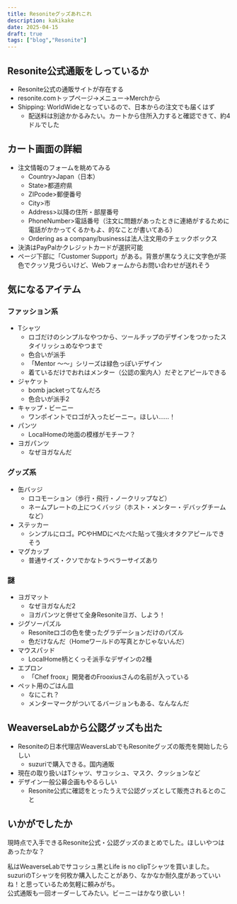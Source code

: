 ```yaml
---
title: Resoniteグッズあれこれ
description: kakikake
date: 2025-04-15
draft: true
tags: ["blog","Resonite"]
---
```


## Resonite公式通販をしっているか
- Resonite公式の通販サイトが存在する
- resonite.comトップページ→メニュー→Merchから
- Shipping: WorldWideとなっているので、日本からの注文でも届くはず
  - 配送料は別途かかるみたい。カートから住所入力すると確認できて、約4ドルでした

## カート画面の詳細
- 注文情報のフォームを眺めてみる
  - Country>Japan（日本）
  - State>都道府県
  - ZIPcode>郵便番号
  - City>市
  - Address>以降の住所・部屋番号
  - PhoneNumber>電話番号（注文に問題があったときに連絡がするために電話がかかってくるかもよ、的なことが書いてある）
  - Ordering as a company/businessは法人注文用のチェックボックス
- 決済はPayPalかクレジットカードが選択可能
- ページ下部に「Customer Support」がある。背景が黒なうえに文字色が茶色でクッソ見づらいけど、Webフォームからお問い合わせが送れそう

## 気になるアイテム
### ファッション系
- Tシャツ
  - ロゴだけのシンプルなやつから、ツールチップのデザインをつかったスタイリッシュめなやつまで
  - 色合いが派手
  - 「Mentor ～～」シリーズは緑色っぽいデザイン
  - 着ているだけでおれはメンター（公認の案内人）だぞとアピールできる
- ジャケット
  - bomb jacketってなんだろ
  - 色合いが派手2
- キャップ・ビーニー
  - ワンポイントでロゴが入ったビーニー。ほしい……！
- パンツ
  - LocalHomeの地面の模様がモチーフ？
- ヨガパンツ
  - なぜヨガなんだ
### グッズ系
- 缶バッジ
  - ロコモーション（歩行・飛行・ノークリップなど）
  - ネームプレートの上につくバッジ（ホスト・メンター・デバッグチームなど）
- ステッカー
  - シンプルにロゴ。PCやHMDにぺたぺた貼って強火オタクアピールできそう
- マグカップ
  - 普通サイズ・クソでかなトラベラーサイズあり
### 謎
- ヨガマット
  - なぜヨガなんだ2
  - ヨガパンツと併せて全身Resoniteヨガ、しよう！
- ジグソーパズル
  - Resoniteロゴの色を使ったグラデーションだけのパズル
  - 色だけなんだ（Homeワールドの写真とかじゃないんだ）
- マウスパッド
  - LocalHome柄とくっそ派手なデザインの2種
- エプロン
  - 「Chef froox」開発者のFrooxiusさんの名前が入っている
- ペット用のごはん皿
  - なにこれ？
  - メンターマークがついてるバージョンもある、なんなんだ

## WeaverseLabから公認グッズも出た
- Resoniteの日本代理店WeaversLabでもResoniteグッズの販売を開始したらしい
  - suzuriで購入できる。国内通販
- 現在の取り扱いはTシャツ、サコッシュ、マスク、クッションなど
- デザイン一般公募企画もやるらしい
  - Resonite公式に確認をとったうえで公認グッズとして販売されるとのこと

## いかがでしたか
現時点で入手できるResonite公式・公認グッズのまとめでした。ほしいやつはあったかな？

私はWeaverseLabでサコッシュ黒とLife is no clipTシャツを買いました。suzuriのTシャツを何枚か購入したことがあり、なかなか耐久度があっていいね！と思っているため気軽に頼みがち。  
公式通販も一回オーダーしてみたい。ビーニーはかなり欲しい！